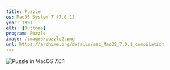 ```yaml
---
title: Puzzle
os: MacOS System 7 (7.0.1)
year: 1991
elts: [Buttons]
program: Puzzle
image: /images/puzzle2.png
url: https://archive.org/details/mac_MacOS_7.0.1_compilation
---
```


![Puzzle in MacOS 7.0.1](/images/puzzle2.png)

